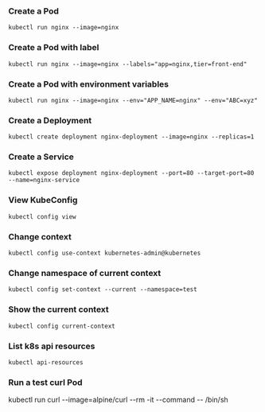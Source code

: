 ### Create a Pod

```
kubectl run nginx --image=nginx
```

### Create a Pod with label

```
kubectl run nginx --image=nginx --labels="app=nginx,tier=front-end"
```

### Create a Pod with environment variables

```
kubectl run nginx --image=nginx --env="APP_NAME=nginx" --env="ABC=xyz"
```

### Create a Deployment

```
kubectl create deployment nginx-deployment --image=nginx --replicas=1
```

### Create a Service

```
kubectl expose deployment nginx-deployment --port=80 --target-port=80 --name=nginx-service
```

### View KubeConfig

```
kubectl config view
```

### Change context

```
kubectl config use-context kubernetes-admin@kubernetes
```

### Change namespace of current context

```
kubectl config set-context --current --namespace=test
```

### Show the current context

```
kubectl config current-context
```

### List k8s api resources

```
kubectl api-resources
```

### Run a test curl Pod

kubectl run curl --image=alpine/curl --rm -it --command -- /bin/sh
